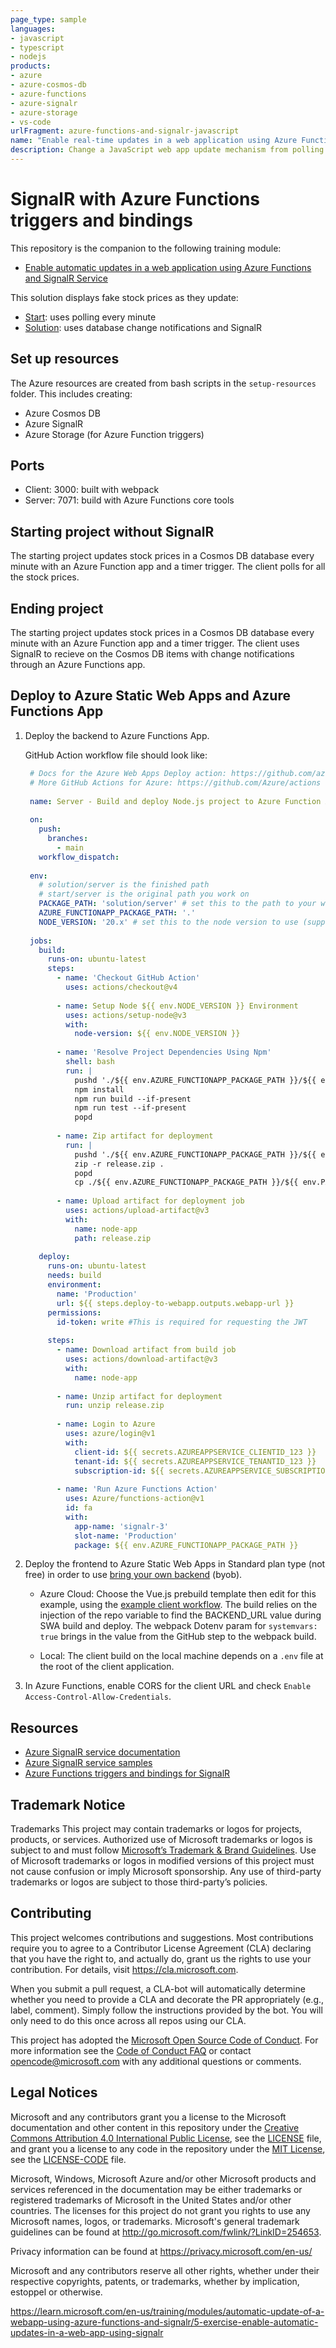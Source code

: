 ```yaml
---
page_type: sample
languages:
- javascript
- typescript
- nodejs
products:
- azure
- azure-cosmos-db
- azure-functions
- azure-signalr
- azure-storage
- vs-code
urlFragment: azure-functions-and-signalr-javascript
name: "Enable real-time updates in a web application using Azure Functions and SignalR Service"
description: Change a JavaScript web app update mechanism from polling to real-time push-based architecture with SignalR Service, Azure Cosmos DB and Azure Functions. Use Vue.js and JavaScript to use SignalR using Visual Studio Code.
---
```


# SignalR with Azure Functions triggers and bindings

This repository is the companion to the following training module:

* [Enable automatic updates in a web application using Azure Functions and SignalR Service](https://learn.microsoft.com/training/modules/automatic-update-of-a-webapp-using-azure-functions-and-signalr/)

This solution displays fake stock prices as they update: 

* [Start](./start): uses polling every minute
* [Solution](./solution): uses database change notifications and SignalR

## Set up resources

The Azure resources are created from bash scripts in the `setup-resources` folder. This includes creating:

* Azure Cosmos DB
* Azure SignalR
* Azure Storage (for Azure Function triggers)

## Ports

* Client: 3000: built with webpack
* Server: 7071: build with Azure Functions core tools

## Starting project without SignalR

The starting project updates stock prices in a Cosmos DB database every minute with an Azure Function app and a timer trigger. The client polls for all the stock prices. 

## Ending project

The starting project updates stock prices in a Cosmos DB database every minute with an Azure Function app and a timer trigger. The client uses SignalR to recieve on the Cosmos DB items with change notifications through an Azure Functions app. 

## Deploy to Azure Static Web Apps and Azure Functions App

1. Deploy the backend to Azure Functions App.

    GitHub Action workflow file should look like:

   ```yaml
    # Docs for the Azure Web Apps Deploy action: https://github.com/azure/functions-action
    # More GitHub Actions for Azure: https://github.com/Azure/actions
    
    name: Server - Build and deploy Node.js project to Azure Function App
    
    on:
      push:
        branches:
          - main
      workflow_dispatch:
    
    env:
      # solution/server is the finished path
      # start/server is the original path you work on
      PACKAGE_PATH: 'solution/server' # set this to the path to your web app project, defaults to the repository root
      AZURE_FUNCTIONAPP_PACKAGE_PATH: '.'
      NODE_VERSION: '20.x' # set this to the node version to use (supports 8.x, 10.x, 12.x)
    
    jobs:
      build:
        runs-on: ubuntu-latest
        steps:
          - name: 'Checkout GitHub Action'
            uses: actions/checkout@v4
    
          - name: Setup Node ${{ env.NODE_VERSION }} Environment
            uses: actions/setup-node@v3
            with:
              node-version: ${{ env.NODE_VERSION }}
    
          - name: 'Resolve Project Dependencies Using Npm'
            shell: bash
            run: |
              pushd './${{ env.AZURE_FUNCTIONAPP_PACKAGE_PATH }}/${{ env.PACKAGE_PATH}}'
              npm install
              npm run build --if-present
              npm run test --if-present
              popd
    
          - name: Zip artifact for deployment
            run: |
              pushd './${{ env.AZURE_FUNCTIONAPP_PACKAGE_PATH }}/${{ env.PACKAGE_PATH}}'
              zip -r release.zip .
              popd
              cp ./${{ env.AZURE_FUNCTIONAPP_PACKAGE_PATH }}/${{ env.PACKAGE_PATH }}/release.zip ./release.zip
            
          - name: Upload artifact for deployment job
            uses: actions/upload-artifact@v3
            with:
              name: node-app
              path: release.zip
    
      deploy:
        runs-on: ubuntu-latest
        needs: build
        environment:
          name: 'Production'
          url: ${{ steps.deploy-to-webapp.outputs.webapp-url }}
        permissions:
          id-token: write #This is required for requesting the JWT
    
        steps:
          - name: Download artifact from build job
            uses: actions/download-artifact@v3
            with:
              name: node-app
    
          - name: Unzip artifact for deployment
            run: unzip release.zip
          
          - name: Login to Azure
            uses: azure/login@v1
            with:
              client-id: ${{ secrets.AZUREAPPSERVICE_CLIENTID_123 }}
              tenant-id: ${{ secrets.AZUREAPPSERVICE_TENANTID_123 }}
              subscription-id: ${{ secrets.AZUREAPPSERVICE_SUBSCRIPTIONID_123 }}
    
          - name: 'Run Azure Functions Action'
            uses: Azure/functions-action@v1
            id: fa
            with:
              app-name: 'signalr-3'
              slot-name: 'Production'
              package: ${{ env.AZURE_FUNCTIONAPP_PACKAGE_PATH }}
   ```
   


1. Deploy the frontend to Azure Static Web Apps in Standard plan type (not free) in order to use [bring your own backend](https://learn.microsoft.com/azure/static-web-apps/functions-bring-your-own) (byob).

   * Azure Cloud: Choose the Vue.js prebuild template then edit for this example, using the [example client workflow](example-client-workflow.yml). The build relies on the injection of the repo variable to find the BACKEND_URL value during SWA build and deploy. The webpack Dotenv param for `systemvars: true` brings in the value from the GitHub step to the webpack build.

   * Local: The client build on the local machine depends on a `.env` file at the root of the client application.

1. In Azure Functions, enable CORS for the client URL and check `Enable Access-Control-Allow-Credentials`.

## Resources

* [Azure SignalR service documentation](https://learn.microsoft.com/azure/azure-signalr/)
* [Azure SignalR service samples](https://github.com/aspnet/AzureSignalR-samples)
* [Azure Functions triggers and bindings for SignalR](https://learn.microsoft.com/azure/azure-functions/functions-bindings-signalr-service)

## Trademark Notice

Trademarks This project may contain trademarks or logos for projects, products, or services. Authorized use of Microsoft trademarks or logos is subject to and must follow [Microsoft’s Trademark & Brand Guidelines](https://www.microsoft.com/legal/intellectualproperty/trademarks/usage/general). Use of Microsoft trademarks or logos in modified versions of this project must not cause confusion or imply Microsoft sponsorship. Any use of third-party trademarks or logos are subject to those third-party’s policies.

## Contributing

This project welcomes contributions and suggestions.  Most contributions require you to agree to a
Contributor License Agreement (CLA) declaring that you have the right to, and actually do, grant us
the rights to use your contribution. For details, visit https://cla.microsoft.com.

When you submit a pull request, a CLA-bot will automatically determine whether you need to provide
a CLA and decorate the PR appropriately (e.g., label, comment). Simply follow the instructions
provided by the bot. You will only need to do this once across all repos using our CLA.

This project has adopted the [Microsoft Open Source Code of Conduct](https://opensource.microsoft.com/codeofconduct/).
For more information see the [Code of Conduct FAQ](https://opensource.microsoft.com/codeofconduct/faq/) or
contact [opencode@microsoft.com](mailto:opencode@microsoft.com) with any additional questions or comments.

## Legal Notices

Microsoft and any contributors grant you a license to the Microsoft documentation and other content
in this repository under the [Creative Commons Attribution 4.0 International Public License](https://creativecommons.org/licenses/by/4.0/legalcode),
see the [LICENSE](LICENSE) file, and grant you a license to any code in the repository under the [MIT License](https://opensource.org/licenses/MIT), see the
[LICENSE-CODE](LICENSE-CODE) file.

Microsoft, Windows, Microsoft Azure and/or other Microsoft products and services referenced in the documentation
may be either trademarks or registered trademarks of Microsoft in the United States and/or other countries.
The licenses for this project do not grant you rights to use any Microsoft names, logos, or trademarks.
Microsoft's general trademark guidelines can be found at http://go.microsoft.com/fwlink/?LinkID=254653.

Privacy information can be found at https://privacy.microsoft.com/en-us/

Microsoft and any contributors reserve all other rights, whether under their respective copyrights, patents,
or trademarks, whether by implication, estoppel or otherwise.


https://learn.microsoft.com/en-us/training/modules/automatic-update-of-a-webapp-using-azure-functions-and-signalr/5-exercise-enable-automatic-updates-in-a-web-app-using-signalr
